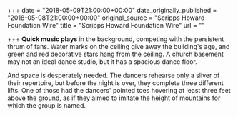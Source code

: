 +++
date = "2018-05-09T21:00:00+00:00"
date_originally_published = "2018-05-08T21:00:00+00:00"
original_source = "Scripps Howard Foundation Wire"
title = "Scripps Howard Foundation Wire"
url = ""

+++
**Quick music plays** in the background, competing with the persistent thrum of fans. Water marks on the ceiling give away the building's age, and green and red decorative stars hang from the ceiling. A church basement may not an ideal dance studio, but it has a spacious dance floor. 

And space is desperately needed. The dancers rehearse only a sliver of their repertoire, but before the night is over, they complete three different lifts. One of those had the dancers' pointed toes hovering at least three feet above the ground, as if they aimed to imitate the height of mountains for which the group is named.
